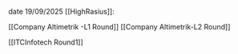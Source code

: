 date 19/09/2025
[[HighRasius]]:

[[Company Altimetrik -L1 Round]]
[[Company Altimetrik-L2 Round]]

[[ITCInfotech Round1]]
